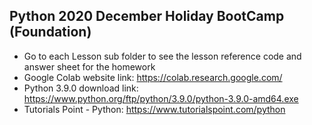 ## Python 2020 December Holiday BootCamp (Foundation)

* Go to each Lesson sub folder to see the lesson reference code and answer sheet for the homework
* Google Colab website link: https://colab.research.google.com/
* Python 3.9.0 download link: https://www.python.org/ftp/python/3.9.0/python-3.9.0-amd64.exe
* Tutorials Point - Python: https://www.tutorialspoint.com/python
